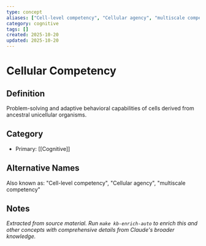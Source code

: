 ```yaml
---
type: concept
aliases: ["Cell-level competency", "Cellular agency", "multiscale competency"]
category: cognitive
tags: []
created: 2025-10-20
updated: 2025-10-20
---
```


# Cellular Competency

## Definition

Problem-solving and adaptive behavioral capabilities of cells derived from ancestral unicellular organisms.

## Category

- Primary: [[Cognitive]]

## Alternative Names

Also known as: "Cell-level competency", "Cellular agency", "multiscale competency"

## Notes

*Extracted from source material. Run `make kb-enrich-auto` to enrich this and other concepts with comprehensive details from Claude's broader knowledge.*
